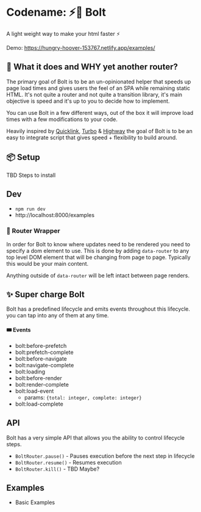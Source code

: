 # Codename: ⚡️🤖 Bolt
A light weight way to make your html faster ⚡️

Demo: https://hungry-hoover-153767.netlify.app/examples/

## 🧐 What it does and WHY yet another router?
The primary goal of Bolt is to be an un-opinionated helper that speeds up page load times and gives users the feel of an SPA while remaining static HTML. It's not quite a router and not quite a transition library, it's main objective is speed and it's up to you to decide how to implement.

You can use Bolt in a few different ways, out of the box it will improve load times with a few modifications to your code.

Heavily inspired by [Quicklink](https://github.com/GoogleChromeLabs/quicklink), [Turbo](https://turbo.hotwired.dev/) & [Highway](https://highway.js.org/) the goal of Bolt is to be an easy to integrate script that gives speed + flexibility to build around.

## 📦 Setup
TBD Steps to install

## Dev
- `npm run dev`
- http://localhost:8000/examples

### 🔨 Router Wrapper
In order for Bolt to know where updates need to be rendered you need to specify a dom element to use. This is done by adding `data-router` to any top level DOM element that will be changing from page to page. Typically this would be your main content.

Anything outside of `data-router` will be left intact between page renders.

## ✨ Super charge Bolt
Bolt has a predefined lifecycle and emits events throughout this lifecycle. you can tap into any of them at any time.

#### 🎟 Events
- bolt:before-prefetch
- bolt:prefetch-complete
- bolt:before-navigate
- bolt:navigate-complete
- bolt:loading
- bolt:before-render
- bolt:render-complete
- bolt:load-event
    - params: `{total: integer, complete: integer}`
- bolt:load-complete

## API
Bolt has a very simple API that allows you the ability to control lifecycle steps.

- `BoltRouter.pause()` - Pauses execution before the next step in lifecycle
- `BoltRouter.resume()` - Resumes execution
- `BoltRouter.kill()` - TBD Maybe?

## Examples
- Basic Examples
